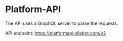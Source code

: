 # Platform-API

The API uses a GraphQL server to parse the requests.

API endpoint: https://platformapi.nilebot.com/v2
